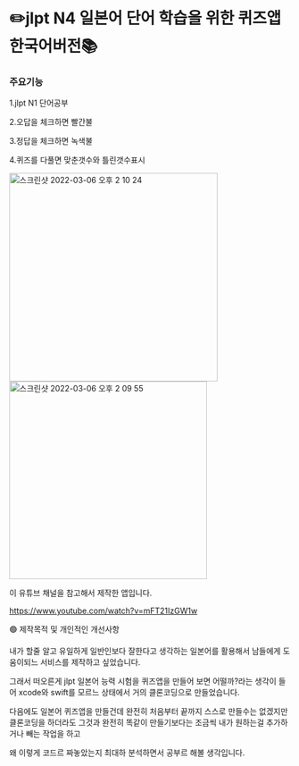 # ✏️jlpt N4 일본어 단어 학습을 위한 퀴즈앱 한국어버전📚

### 주요기능
1.jlpt N1 단어공부

2.오답을 체크하면 빨간불

3.정답을 체크하면 녹색불

4.퀴즈를 다풀면 맞춘갯수와 틀린갯수표시

<img width="373" alt="스크린샷 2022-03-06 오후 2 10 24" src="https://user-images.githubusercontent.com/91593937/156911160-762d4dbb-9e32-47cc-8269-18e2f09e6afe.png"><img width="354" alt="스크린샷 2022-03-06 오후 2 09 55" src="https://user-images.githubusercontent.com/91593937/156911152-7067fa77-9d94-4d08-8122-f7bdbf6bb3b2.png">

이 유튜브 채널을 참고해서 제작한 앱입니다.

https://www.youtube.com/watch?v=mFT21IzGW1w

🟢 제작목적 및 개인적인 개선사항

내가 할줄 알고 유일하게 일반인보다 잘한다고 생각하는 일본어를 활용해서 남들에게 도움이되느 서비스를 제작하고 싶었습니다.

그래서 떠오른게 jlpt 일본어 능력 시험을 퀴즈앱을 만들어 보면 어떨까?라는 생각이 들어 xcode와 swift를 모르느 상태에서 거의 클론코딩으로 만들었습니다.

다음에도 일본어 퀴즈앱을 만들건데 완전히 처음부터 끝까지 스스로 만들수는 없겠지만 클론코딩을 하더라도 그것과 완전히 똑같이 만들기보다는 조금씩 내가 원하는걸 추가하거나 빼는 작업을 하고 

왜 이렇게 코드르 짜놓았는지 최대하 분석하면서 공부르 해볼 생각입니다.


